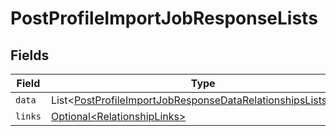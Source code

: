 # PostProfileImportJobResponseLists


## Fields

| Field                                                                                                                                              | Type                                                                                                                                               | Required                                                                                                                                           | Description                                                                                                                                        |
| -------------------------------------------------------------------------------------------------------------------------------------------------- | -------------------------------------------------------------------------------------------------------------------------------------------------- | -------------------------------------------------------------------------------------------------------------------------------------------------- | -------------------------------------------------------------------------------------------------------------------------------------------------- |
| `data`                                                                                                                                             | List\<[PostProfileImportJobResponseDataRelationshipsListsData](../../models/components/PostProfileImportJobResponseDataRelationshipsListsData.md)> | :heavy_minus_sign:                                                                                                                                 | N/A                                                                                                                                                |
| `links`                                                                                                                                            | [Optional\<RelationshipLinks>](../../models/components/RelationshipLinks.md)                                                                       | :heavy_minus_sign:                                                                                                                                 | N/A                                                                                                                                                |